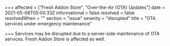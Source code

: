 +++
affected = ["Fresh Addon Store", "Over-the-Air (OTA) Updates"]
date = 2021-05-08T05:00:33Z
informational = false
resolved = false
resolvedWhen = ""
section = "issue"
severity = "disrupted"
title = "OTA services under emergency maintenance"

+++
Services may be disrupted due to a server-side maintenance of OTA services. Fresh Addon Store is affected as well.